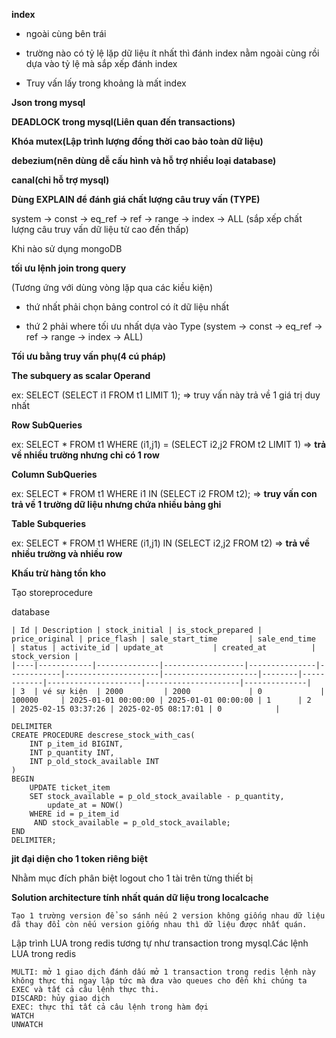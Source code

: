 **index**

+ ngoài cùng bên trái

+ trường nào có tỷ lệ lặp dữ liệu ít nhất thì đánh index nằm ngoài cùng rồi dựa vào tỷ lệ mà sắp xếp đánh index

+ Truy vấn lấy trong khoảng là mất index

**Json trong mysql**

**DEADLOCK trong mysql(Liên quan đến transactions)**

**Khóa mutex(Lập trình lượng đồng thời cao bảo toàn dữ liệu)**

**debezium(nên dùng dễ cấu hình và hỗ trợ nhiều loại database)**

**canal(chỉ hỗ trợ mysql)**

**Dùng EXPLAIN để đánh giá chất lượng câu truy vấn (TYPE)**

system -> const -> eq_ref -> ref -> range -> index -> ALL (sắp xếp chất lượng câu truy vấn dữ liệu từ cao đến thấp)

Khi nào sử dụng mongoDB



**tối ưu lệnh join trong query**

(Tương ứng với dùng vòng lặp qua các kiều kiện)

+ thứ nhất phải chọn bảng control có ít dữ liệu nhất

+ thứ 2 phải where tối ưu nhất dựa vào Type (system -> const -> eq_ref -> ref -> range -> index -> ALL)

**Tối ưu bằng truy vấn phụ(4 cú pháp)**

**The subquery as scalar Operand**

ex: SELECT (SELECT i1 FROM t1 LIMIT 1); => truy vấn này trả về 1 giá trị duy nhất

**Row SubQueries**

ex: SELECT * FROM t1 WHERE (i1,j1) = (SELECT i2,j2 FROM t2 LIMIT 1) => **trả về nhiều trường nhưng chỉ có 1 row**

**Column SubQueries**

ex: SELECT * FROM t1 WHERE i1 IN (SELECT i2 FROM t2); => **truy vấn con trả về 1 trường dữ liệu nhưng chứa nhiều bảng ghi** 

**Table Subqueries**

ex: SELECT * FROM t1 WHERE (i1,j1) IN (SELECT i2,j2 FROM t2) => **trả về nhiều trường và nhiều row**

**Khấu trừ hàng tồn kho**

Tạo storeprocedure

database

```
| Id | Description | stock_initial | is_stock_prepared | price_original | price_flash | sale_start_time       | sale_end_time         | status | activite_id | update_at           | created_at          | stock_version |
|----|------------|--------------|------------------|---------------|------------|---------------------|---------------------|--------|------------|---------------------|---------------------|--------------|
| 3  | vé sự kiện  | 2000         | 2000             | 0             | 100000     | 2025-01-01 00:00:00 | 2025-01-01 00:00:00 | 1      | 2          | 2025-02-15 03:37:26 | 2025-02-05 08:17:01 | 0            |

```

```
DELIMITER
CREATE PROCEDURE descrese_stock_with_cas(
    INT p_item_id BIGINT,
    INT p_quantity INT,
    INT p_old_stock_available INT
)
BEGIN 
    UPDATE ticket_item
    SET stock_available = p_old_stock_available - p_quantity,
        update_at = NOW()
    WHERE id = p_item_id
     AND stock_available = p_old_stock_available;
END
DELIMITER;
```

**jit đại diện cho 1 token riêng biệt**

Nhằm mục đích phân biệt logout cho 1 tài trên từng thiết bị

**Solution architecture tính nhất quán dữ liệu trong localcache**

```
Tạo 1 trường version để so sánh nếu 2 version không giống nhau dữ liệu đã thay đổi còn nếu version giống nhau thì dữ liệu được nhất quán.
```

Lập trình LUA trong redis tương tự như transaction trong mysql.Các lệnh LUA trong redis

```
MULTI: mở 1 giao dịch đánh dấu mở 1 transaction trong redis lệnh này không thực thi ngay lập tức mà đưa vào queues cho đến khi chúng ta EXEC và tất cả câu lệnh thực thi.
DISCARD: hủy giao dịch 
EXEC: thực thi tất cả câu lệnh trong hàm đợi 
WATCH  
UNWATCH 
```

